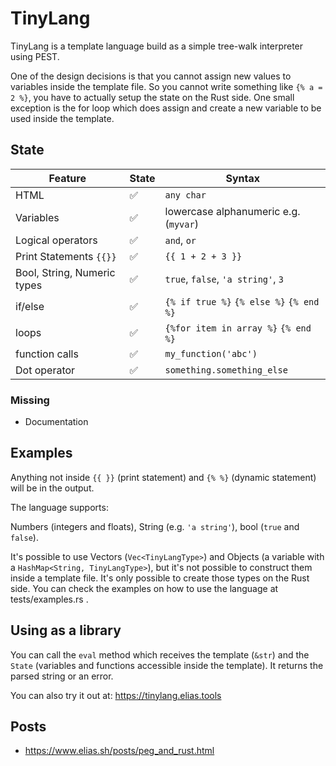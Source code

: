 # TinyLang

TinyLang is a template language build as a simple tree-walk interpreter using PEST.

One of the design decisions is that you cannot assign new values to variables 
inside the template file. So you cannot write something like `{% a = 2 %}`, you
have to actually setup the state on the Rust side. One small exception is the for loop
which does assign and create a new variable to be used inside the template.

## State 


| Feature      | State | Syntax |
| ----------- | ----------- | ----------- |
| HTML        | ✅       | `any char`|
| Variables   | ✅        |  lowercase alphanumeric e.g. (`myvar`)|
| Logical operators| ✅        | `and`, `or`|
| Print Statements `{{}}`   | ✅        | `{{ 1 + 2 + 3 }}`|
| Bool, String, Numeric types   | ✅        | `true`, `false`, `'a string'`, `3`|
| if/else   | ✅       | `{% if true %}` `{% else %}`  `{% end %}`|
| loops   | ✅       | `{%for item in array %}` `{% end %}`|
| function calls   | ✅        | `my_function('abc')`|
| Dot operator   | ✅       | `something.something_else`|

### Missing

- Documentation

## Examples

Anything not inside `{{ }}` (print statement) and `{% %}` (dynamic statement) will be in the output.

The language supports:

Numbers (integers and floats), String (e.g. `'a string'`), bool (`true` and `false`).

It's possible to use Vectors (`Vec<TinyLangType>`) and Objects (a variable with a `HashMap<String, TinyLangType>`),
but it's not possible to construct them inside a template file. It's only possible to create
those types on the Rust side. You can check the examples on how to use the language at tests/examples.rs . 

## Using as a library

You can call the `eval` method which receives the template (`&str`) and the `State` (variables and functions accessible inside the template). It returns
the parsed string or an error.


You can also try it out at: https://tinylang.elias.tools

## Posts
- https://www.elias.sh/posts/peg_and_rust.html


